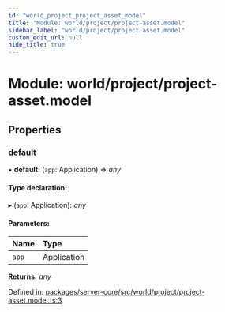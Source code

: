 ```yaml
---
id: "world_project_project_asset_model"
title: "Module: world/project/project-asset.model"
sidebar_label: "world/project/project-asset.model"
custom_edit_url: null
hide_title: true
---
```


# Module: world/project/project-asset.model

## Properties

### default

• **default**: (`app`: Application) => *any*

#### Type declaration:

▸ (`app`: Application): *any*

#### Parameters:

Name | Type |
:------ | :------ |
`app` | Application |

**Returns:** *any*

Defined in: [packages/server-core/src/world/project/project-asset.model.ts:3](https://github.com/xr3ngine/xr3ngine/blob/716a06460/packages/server-core/src/world/project/project-asset.model.ts#L3)
